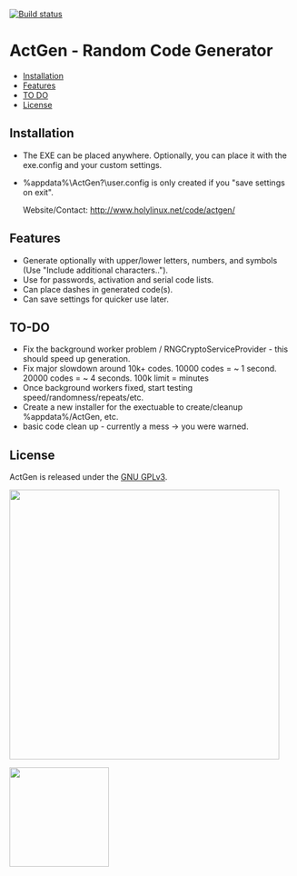 
[![Build status](https://ci.appveyor.com/api/projects/status/t4cs6sx7hbsh89kw?svg=true)](https://ci.appveyor.com/project/bmatthewshea/actgen2)

ActGen - Random Code Generator 
==================

  - [Installation](#installation)
  - [Features](#features)
  - [TO DO](#to-do)
  - [License](#license)


## Installation

- The EXE can be placed anywhere. Optionally, you can place it with the exe.config and your custom settings.
- %appdata%\ActGen\?\user.config is only created if you "save settings on exit".

	Website/Contact: http://www.holylinux.net/code/actgen/

## Features

- Generate optionally with upper/lower letters, numbers, and symbols (Use "Include additional characters..").
- Use for passwords, activation and serial code lists.
- Can place dashes in generated code(s).
- Can save settings for quicker use later.

## TO-DO

- Fix the background worker problem / RNGCryptoServiceProvider - this should speed up generation.
- Fix major slowdown around 10k+ codes. 10000 codes = ~ 1 second. 20000 codes = ~ 4 seconds. 100k limit = minutes
- Once background workers fixed, start testing speed/randomness/repeats/etc.
- Create a new installer for the exectuable to create/cleanup %appdata%/ActGen, etc.
- basic code clean up - currently a mess -> you were warned.

## License

ActGen is released under the [GNU GPLv3](https://opensource.org/licenses/GPL-3.0).

<p><img src="http://i.imgur.com/u1G0wvD.png" width="475"></p>

<p><img src="https://assets-cdn.github.com/images/modules/logos_page/Octocat.png" width="175"></p>
